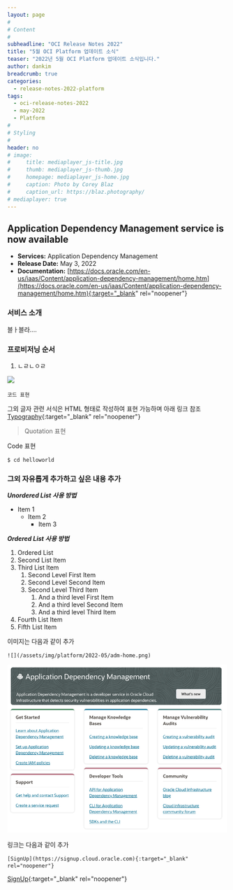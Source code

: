 ```yaml
---
layout: page
#
# Content
#
subheadline: "OCI Release Notes 2022"
title: "5월 OCI Platform 업데이트 소식"
teaser: "2022년 5월 OCI Platform 업데이트 소식입니다."
author: dankim
breadcrumb: true
categories:
  - release-notes-2022-platform
tags:
  - oci-release-notes-2022
  - may-2022
  - Platform
#
# Styling
#
header: no
# image:
#     title: mediaplayer_js-title.jpg
#     thumb: mediaplayer_js-thumb.jpg
#     homepage: mediaplayer_js-home.jpg
#     caption: Photo by Corey Blaz
#     caption_url: https://blaz.photography/
# mediaplayer: true
---
```


## Application Dependency Management service is now available
* **Services:** Application Dependency Management
* **Release Date:** May 3, 2022
* **Documentation:** [https://docs.oracle.com/en-us/iaas/Content/application-dependency-management/home.htm](https://docs.oracle.com/en-us/iaas/Content/application-dependency-management/home.htm){:target="_blank" rel="noopener"}

### 서비스 소개
블ㅏ블라....



### 프로비저닝 순서
1. ㄴㄹㄴㅇㄹ


![](/assets/img/platform/2022-05/oke-provisioning-1.png)





```코드 표현```

그외 글자 관련 서식은 HTML 형태로 작성하여 표현 가능하며 아래 링크 참조
[Typography](https://phlow.github.io/feeling-responsive/design/typography/typography/){:target="_blank" rel="noopener"}

> Quotation 표현

Code 표현
```
$ cd helloworld
```

### 그외 자유롭게 추가하고 싶은 내용 추가

***Unordered List 사용 방법***
* Item 1
  * Item 2
    * Item 3

***Ordered List 사용 방법***

1. Ordered List
1. Second List Item
1. Third List Item
    1. Second Level First Item
    1. Second Level Second Item
    1. Second Level Third Item
        1. And a third level First Item
        1. And a third level Second Item
        1. And a third level Third Item
1. Fourth List Item
1. Fifth List Item

이미지는 다음과 같이 추가
```
![](/assets/img/platform/2022-05/adm-home.png)
```
![](/assets/img/platform/2022-05/adm-home.png)

링크는 다음과 같이 추가
```
[SignUp](https://signup.cloud.oracle.com){:target="_blank" rel="noopener"}
```
[SignUp](https://signup.cloud.oracle.com){:target="_blank" rel="noopener"}
